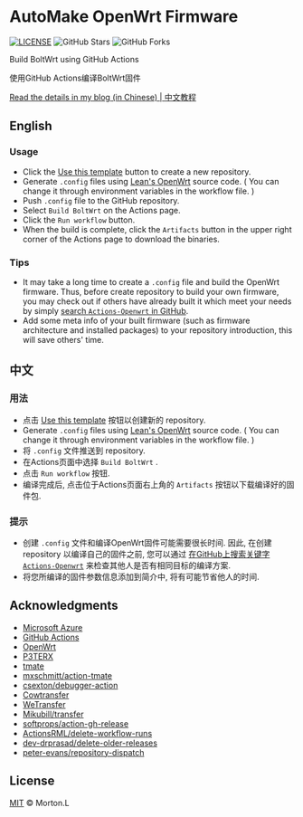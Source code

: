 # AutoMake OpenWrt Firmware

[![LICENSE](https://img.shields.io/github/license/mashape/apistatus.svg?style=flat-square&label=LICENSE)](https://github.com/Morton-L/AutoMake-OpenWrt/blob/master/LICENSE)
![GitHub Stars](https://img.shields.io/github/stars/Morton-L/AutoMake-OpenWrt.svg?style=flat-square&label=Stars&logo=github)
![GitHub Forks](https://img.shields.io/github/forks/Morton-L/AutoMake-OpenWrt.svg?style=flat-square&label=Forks&logo=github)

Build BoltWrt using GitHub Actions

使用GitHub Actions编译BoltWrt固件 

[Read the details in my blog (in Chinese) | 中文教程](https://p3terx.com/archives/build-openwrt-with-github-actions.html)

## English

### Usage

- Click the [Use this template](https://github.com/Morton-L/AutoMake-OpenWrt-Firmware-Template/generate) button to create a new repository.
- Generate `.config` files using [Lean's OpenWrt](https://github.com/coolsnowwolf/lede) source code. ( You can change it through environment variables in the workflow file. )
- Push `.config` file to the GitHub repository.
- Select `Build BoltWrt` on the Actions page.
- Click the `Run workflow` button.
- When the build is complete, click the `Artifacts` button in the upper right corner of the Actions page to download the binaries.

### Tips

- It may take a long time to create a `.config` file and build the OpenWrt firmware. Thus, before create repository to build your own firmware, you may check out if others have already built it which meet your needs by simply [search `Actions-Openwrt` in GitHub](https://github.com/search?q=Actions-openwrt).
- Add some meta info of your built firmware (such as firmware architecture and installed packages) to your repository introduction, this will save others' time.

## 中文

### 用法

- 点击 [Use this template](https://github.com/Morton-L/AutoMake-OpenWrt-Firmware-Template/generate) 按钮以创建新的 repository.
- Generate `.config` files using [Lean's OpenWrt](https://github.com/coolsnowwolf/lede) source code. ( You can change it through environment variables in the workflow file. )
- 将 `.config` 文件推送到 repository.
- 在Actions页面中选择 `Build BoltWrt` .
- 点击 `Run workflow` 按钮.
- 编译完成后, 点击位于Actions页面右上角的 `Artifacts` 按钮以下载编译好的固件包.

### 提示

- 创建 `.config` 文件和编译OpenWrt固件可能需要很长时间. 因此, 在创建 repository 以编译自己的固件之前, 您可以通过 [在GitHub上搜索关键字 `Actions-Openwrt`](https://github.com/search?q=Actions-openwrt) 来检查其他人是否有相同目标的编译方案.
- 将您所编译的固件参数信息添加到简介中, 将有可能节省他人的时间.

## Acknowledgments

- [Microsoft Azure](https://azure.microsoft.com)
- [GitHub Actions](https://github.com/features/actions)
- [OpenWrt](https://github.com/openwrt/openwrt)
- [P3TERX](https://github.com/P3TERX/Actions-OpenWrt)
- [tmate](https://github.com/tmate-io/tmate)
- [mxschmitt/action-tmate](https://github.com/mxschmitt/action-tmate)
- [csexton/debugger-action](https://github.com/csexton/debugger-action)
- [Cowtransfer](https://cowtransfer.com)
- [WeTransfer](https://wetransfer.com/)
- [Mikubill/transfer](https://github.com/Mikubill/transfer)
- [softprops/action-gh-release](https://github.com/softprops/action-gh-release)
- [ActionsRML/delete-workflow-runs](https://github.com/ActionsRML/delete-workflow-runs)
- [dev-drprasad/delete-older-releases](https://github.com/dev-drprasad/delete-older-releases)
- [peter-evans/repository-dispatch](https://github.com/peter-evans/repository-dispatch)

## License

[MIT](LICENSE) © Morton.L
